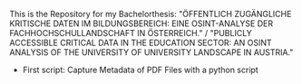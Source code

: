 This is the Repository for my Bachelorthesis: "ÖFFENTLICH ZUGÄNGLICHE KRITISCHE DATEN IM BILDUNGSBEREICH: EINE OSINT-ANALYSE DER FACHHOCHSCHULLANDSCHAFT IN ÖSTERREICH." / 
"PUBLICLY ACCESSIBLE CRITICAL DATA IN THE EDUCATION SECTOR: AN OSINT ANALYSIS OF THE UNIVERSITY OF UNIVERSITY LANDSCAPE IN AUSTRIA."

- First script: Capture Metadata of PDF Files with a python script
